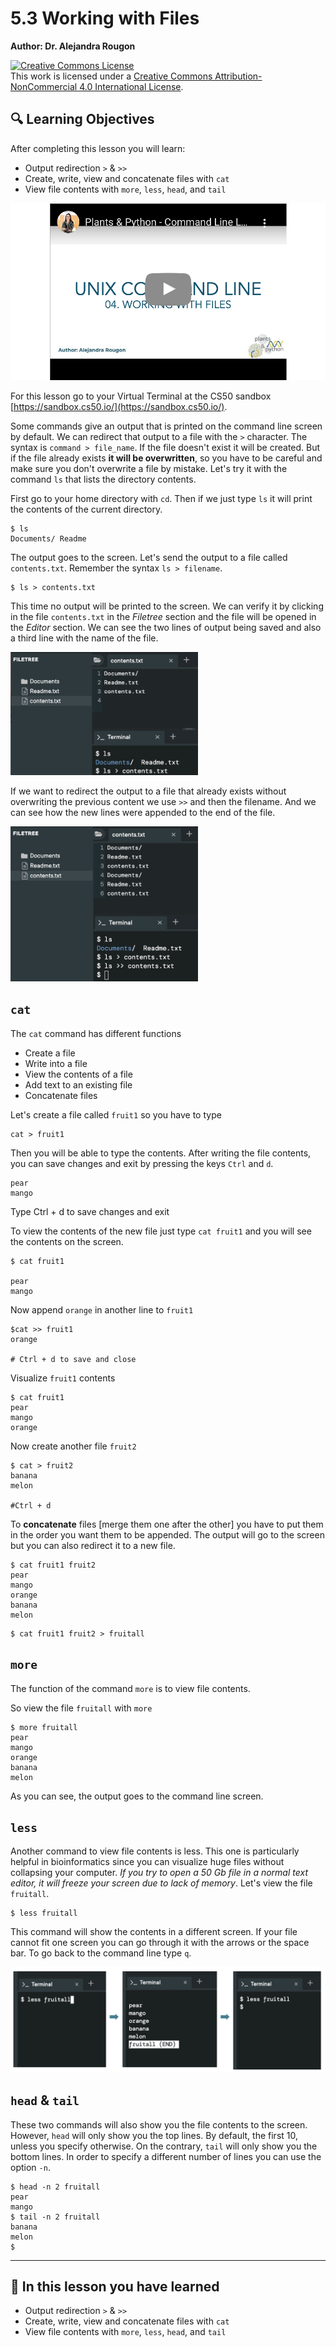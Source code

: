 # 5.3 Working with Files

**Author:  Dr. Alejandra Rougon**

<a rel="license" href="http://creativecommons.org/licenses/by-nc/4.0/"><img alt="Creative Commons License" style="border-width:0" src="https://i.creativecommons.org/l/by-nc/4.0/88x31.png" /></a><br />This work is licensed under a <a rel="license" href="http://creativecommons.org/licenses/by-nc/4.0/">Creative Commons Attribution-NonCommercial 4.0 International License</a>.

##  🔍 **Learning Objectives**
After completing this lesson you will learn:

 * Output redirection `>` & `>>`
 * Create, write, view and concatenate files with `cat`
 * View file contents with `more`, `less`, `head`, and `tail`





 [![04. Working with Files](https://github.com/alerougon/ObjectStorage/blob/main/PP_CommandLine/MiniaturasVideos/Slide4.png?raw=true)](https://youtube.com/embed/oRmLSaVD3h8 "04. Working with Files")

For this lesson go to your Virtual Terminal at the CS50 sandbox [https://sandbox.cs50.io/](https://sandbox.cs50.io/).


Some commands give an output that is printed on the command line screen by default. We can redirect that output to a file with the `>` character. The syntax is `command > file_name`. If the file doesn't exist it will be created. But if the file already exists **it will be overwritten**, so you have to be careful and make sure you don't overwrite a file by mistake. 
Let's  try it with the command `ls` that lists the directory contents.

First go to your home directory with `cd`. Then if we just type `ls` it will print the contents of the current directory.

```
$ ls
Documents/ Readme
```
The output goes to the screen. Let's send the output to a file called `contents.txt`. Remember the syntax `ls > filename`.

```
$ ls > contents.txt
```
This time no output will be printed to the screen. We can verify it by clicking in the file `contents.txt` in the *Filetree* section and  the file will be opened  in the *Editor* section. We can see the two lines of output being saved and also a third line with the name of the file.

<img src="https://github.com/alerougon/ObjectStorage/blob/main/PP_CommandLine/12.Files.Redir.png?raw=true" width=300\>

If we want to redirect the output to a file that already exists without overwriting the previous content we use `>>` and then the filename. And we can see how the new lines were appended to the end of the file. 

<img src="https://github.com/alerougon/ObjectStorage/blob/main/PP_CommandLine/13.Files.Append.png?raw=true" width=300\>

## `cat`
The `cat` command has different functions

* Create a file
* Write into a file
* View the contents of a file
* Add text to an existing file
* Concatenate files


Let's create a file called `fruit1` so  you have to type  

```
cat > fruit1
```

Then you will be able to type the contents. After writing the file contents, you can save changes and exit by pressing the keys `Ctrl` and `d`.

```
pear
mango
```

Type Ctrl + d to save changes and exit


To view the contents of the new file just type `cat fruit1` and you will see the contents on the screen.

```
$ cat fruit1

pear
mango
```

Now append `orange` in another line to `fruit1`

```
$cat >> fruit1
orange

# Ctrl + d to save and close
```

Visualize `fruit1` contents

```
$ cat fruit1
pear
mango
orange
```
Now create another file `fruit2`

```
$ cat > fruit2
banana
melon

#Ctrl + d
```

To **concatenate** files [merge them one after the other] you have to put them in the order you want them to be appended. The output will go to the screen but you can also redirect it to a new file.

```
$ cat fruit1 fruit2
pear
mango
orange
banana
melon
```

```
$ cat fruit1 fruit2 > fruitall
```

## `more`
The function of the command `more` is to view file contents. 

So view the file `fruitall` with `more`

```
$ more fruitall
pear
mango
orange
banana
melon
```
As you can see, the output goes to the command line screen.

## `less`
Another command to view file contents is less. This one is particularly helpful in bioinformatics since you can visualize huge files without collapsing your computer. *If you try to open a 50 Gb file in a normal text editor, it will freeze your screen due to lack of memory*. Let's view the file `fruitall`.

```
$ less fruitall
```

 This command will show the contents in a different screen. If your file cannot fit one screen you can go through it with the arrows or the space bar. To go back to the command line type `q`.

![](https://github.com/alerougon/ObjectStorage/blob/main/PP_CommandLine/14.less.png?raw=true)

## `head` & `tail`
These two commands will also show you the file contents to the screen. However, `head` will only show you the top lines. By default, the first 10, unless you specify otherwise. On the contrary, `tail` will only show you the bottom lines. In order to specify a different number of lines you can use the option `-n`.

```
$ head -n 2 fruitall
pear
mango
$ tail -n 2 fruitall
banana
melon
$
```

---------

## 🔑 **In this lesson you have learned**

 * Output redirection `>` & `>>`
 * Create, write, view and concatenate files with `cat`
 * View file contents with `more`, `less`, `head`, and `tail`



